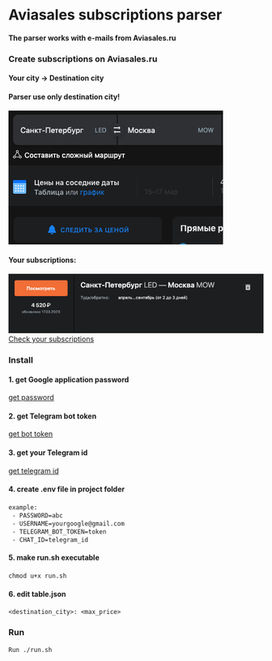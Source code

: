 # Aviasales subscriptions parser

#### The parser works with e-mails from Aviasales.ru

### Create subscriptions on Aviasales.ru

#### Your city -> Destination city
#### Parser use only destination city!

![img_1.png](imgs/img_1.png)


#### Your subscriptions:
![img.png](imgs/img.png)
   [Check your subscriptions](https://www.aviasales.ru/my/subscriptions)

### Install
#### 1. get Google application password 
[get password](https://myaccount.google.com/apppasswords)

#### 2. get Telegram bot token 
[get bot token](https://t.me/BotFather)
    
#### 3. get your Telegram id
[get telegram id](https://t.me/getmyid_bot)

#### 4. create .env file in project folder
    example:
     - PASSWORD=abc
     - USERNAME=yourgoogle@gmail.com
     - TELEGRAM_BOT_TOKEN=token
     - CHAT_ID=telegram_id
    
#### 5. make run.sh executable 
    chmod u+x run.sh

#### 6. edit table.json
    <destination_city>: <max_price>

### Run
    Run ./run.sh